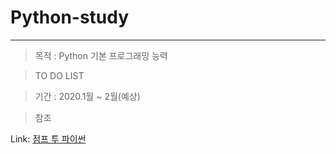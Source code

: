 # Python-study

- - -

> 목적 : Python 기본 프로그래밍 능력

> TO DO LIST




> 기간 : 2020.1월 ~ 2월(예상)





> 참조

Link: [점프 투 파이썬][link1]

[link1]: https://wikidocs.net/book/1
